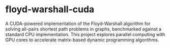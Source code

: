 # floyd-warshall-cuda
A CUDA-powered implementation of the Floyd-Warshall algorithm for solving all-pairs shortest path problems in graphs, benchmarked against a standard CPU implementation. This project explores parallel computing with GPU cores to accelerate matrix-based dynamic programming algorithms.
